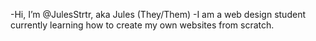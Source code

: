 -Hi, I’m @JulesStrtr, aka Jules (They/Them)
-I am a web design student currently learning how to create my own websites from scratch.

<!---
JulesStrtr/JulesStrtr is a ✨ special ✨ repository because its `README.md` (this file) appears on your GitHub profile.
You can click the Preview link to take a look at your changes.
--->
